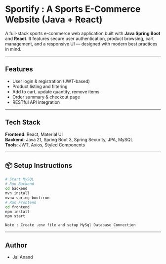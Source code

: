 # Sportify : A Sports E-Commerce Website (Java + React)

A full-stack sports e-commerce web application built with **Java Spring Boot** and **React**. It features secure user authentication, product browsing, cart management, and a responsive UI — designed with modern best practices in mind.

---

## Features
- User login & registration (JWT-based)
- Product listing and filtering
- Add to cart, update quantity, remove items
- Order summary & checkout page
- RESTful API integration

---

## Tech Stack
**Frontend**: React, Material UI  
**Backend**: Java 21, Spring Boot 3, Spring Security, JPA, MySQL  
**Tools**: JWT, Axios, Styled Components

---

## 📦 Setup Instructions

```bash
# Start MySQL
# Run Backend
cd backend
mvn install
mvnw spring-boot:run
# Run Frontend
cd frontend
npm install
npm start

Note : Create .env file and setup MySql Database Connection
```
---

## Author
- Jai Anand


